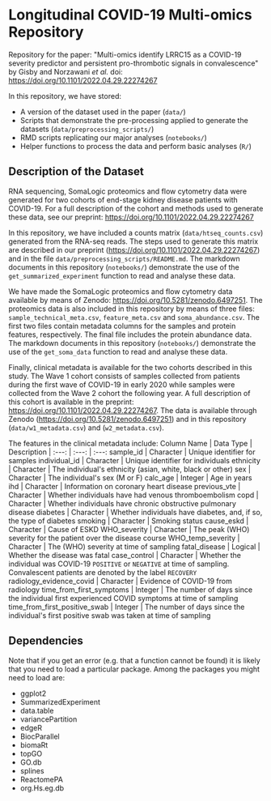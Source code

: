 # Longitudinal COVID-19 Multi-omics Repository

Repository for the paper: "Multi-omics identify LRRC15 as a COVID-19 severity predictor and persistent pro-thrombotic signals in convalescence" by Gisby and Norzawani _et al._ doi: https://doi.org/10.1101/2022.04.29.22274267 

In this repository, we have stored:
 - A version of the dataset used in the paper (`data/`)
 - Scripts that demonstrate the pre-processing applied to generate the datasets (`data/preprocessing_scripts/`)
 - RMD scripts replicating our major analyses (`notebooks/`)
 - Helper functions to process the data and perform basic analyses (`R/`)

## Description of the Dataset

RNA sequencing, SomaLogic proteomics and flow cytometry data were generated for two cohorts of end-stage kidney disease patients with COVID-19. For a full description of the cohort and methods used to generate these data, see our preprint: https://doi.org/10.1101/2022.04.29.22274267 

In this repository, we have included a counts matrix (`data/htseq_counts.csv`) generated from the RNA-seq reads. The steps used to generate this matrix are described in our preprint (https://doi.org/10.1101/2022.04.29.22274267) and in the file `data/preprocessing_scripts/README.md`. The markdown documents in this repository (`notebooks/`) demonstrate the use of the `get_summarized_experiment` function to read and analyse these data.

We have made the SomaLogic proteomics and flow cytometry data available by means of Zenodo: https://doi.org/10.5281/zenodo.6497251. The proteomics data is also included in this repository by means of three files: `sample_technical_meta.csv`, `feature_meta.csv` and `soma_abundance.csv`. The first two files contain metadata columns for the samples and protein features, respectively. The final file includes the protein abundance data. The markdown documents in this repository (`notebooks/`) demonstrate the use of the `get_soma_data` function to read and analyse these data.

Finally, clinical metadata is available for the two cohorts described in this study. The Wave 1 cohort consists of samples collected from patients during the first wave of COVID-19 in early 2020 while samples were collected from the Wave 2 cohort the following year. A full description of this cohort is available in the preprint: https://doi.org/10.1101/2022.04.29.22274267. The data is available through Zenodo (https://doi.org/10.5281/zenodo.6497251) and in this repository (`data/w1_metadata.csv`) and (`w2_metadata.csv`).

The features in the clinical metadata include:
Column Name | Data Type | Description
| :---: | :---: | :---:
sample_id | Character | Unique identifier for samples
individual_id | Character | Unique identifier for individuals
ethnicity | Character | The individual's ethnicity (asian, white, black or other)
sex | Character | The individual's sex (M or F)
calc_age | Integer | Age in years
ihd	| Character | Information on coronary heart disease
previous_vte | Character | Whether individuals have had venous thromboembolism
copd | Character | Whether individuals have chronic obstructive pulmonary disease
diabetes | Character | Whether individuals have diabetes, and, if so, the type of diabetes
smoking | Character | Smoking status
cause_eskd | Character | Cause of ESKD
WHO_severity | Character | The peak (WHO) severity for the patient over the disease course
WHO_temp_severity | Character | The (WHO) severity at time of sampling
fatal_disease | Logical | Whether the disease was fatal
case_control | Character | Whether the individual was COVID-19 `POSITIVE` or `NEGATIVE` at time of sampling. Convalescent patients are denoted by the label `RECOVERY`
radiology_evidence_covid | Character | Evidence of COVID-19 from radiology
time_from_first_symptoms | Integer | The number of days since the individual first experienced COVID symptoms at time of sampling
time_from_first_positive_swab | Integer | The number of days since the individual's first positive swab was taken at time of sampling

## Dependencies

Note that if you get an error (e.g. that a function cannot be found) it is likely that you need to load a particular package. Among the packages you might need to load are:
 - ggplot2
 - SummarizedExperiment
 - data.table
 - variancePartition
 - edgeR
 - BiocParallel
 - biomaRt
 - topGO
 - GO.db
 - splines
 - ReactomePA
 - org.Hs.eg.db
